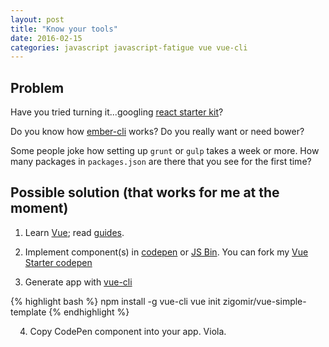 ```yaml
---
layout: post
title: "Know your tools"
date: 2016-02-15
categories: javascript javascript-fatigue vue vue-cli
---
```


## Problem

Have you tried turning it...googling [react starter kit](https://www.google.si/search?q=react+starter+kit&oq=react+starter+kit&aqs=chrome..69i57j0l5.2209j0j7&sourceid=chrome&es_sm=91&ie=UTF-8#)?

Do you know how [ember-cli](http://ember-cli.com/) works? Do you really want or need bower?

Some people joke how setting up `grunt` or `gulp` takes a week or more. How many packages in `packages.json` are there that you see for the first time?

## Possible solution (that works for me at the moment)

1. Learn [Vue](http://vuejs.org/); read [guides](http://vuejs.org/guide/).

2. Implement component(s) in [codepen](http://codepen.io/) or [JS Bin](https://jsbin.com/?html,js). You can fork my [Vue Starter codepen](http://codepen.io/zigomir/pen/XXoZyp)

3. Generate app with [vue-cli](https://github.com/vuejs/vue-cli)

{% highlight bash %}
npm install -g vue-cli
vue init zigomir/vue-simple-template <prototype-name>
{% endhighlight %}

<p style="margin-left: 15px;">4. Copy CodePen component into your app. Viola.</p>
